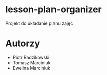 # lesson-plan-organizer

Projekt do układanie planu zajęć


# Autorzy
- Piotr Radzikowski
- Tomasz Marciniuk
- Ewelina Marciniuk
